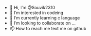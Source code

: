 - 👋 Hi, I’m @Souvik2310
- 👀 I’m interested in codeing
- 🌱 I’m currently learning c language
- 💞️ I’m looking to collaborate on ...
- 📫 How to reach me text me on github

<!---
Souvik2310/Souvik2310 is a ✨ special ✨ repository because its `README.md` (this file) appears on your GitHub profile.
You can click the Preview link to take a look at your changes.
--->
